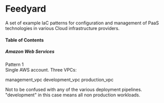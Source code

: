 # Feedyard

A set of example IaC patterns for configuration and management of PaaS technologies in various Cloud infrastructure providers.

#### Table of Contents

##### Amazon Web Services

Pattern 1
<br/>
Single AWS account. Three VPCs:

management_vpc
development_vpc
production_vpc

Not to be confused with any of the various deployment pipelines. "development" in this case means all non production workloads.